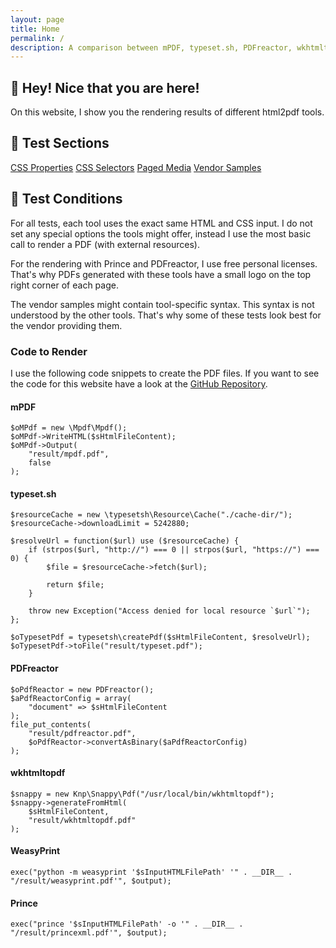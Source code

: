 ```yaml
---
layout: page
title: Home
permalink: /
description: A comparison between mPDF, typeset.sh, PDFreactor, wkhtmltopdf, WeasyPrint, and Prince.
---
```


## 👋 Hey! Nice that you are here!

On this website, I show you the rendering results of different html2pdf tools.

## 🔬 Test Sections
<div class="boxes"><a href="/CSS-Properties/">CSS Properties</a>
<a href="/CSS-Selectors/">CSS Selectors</a>
<a href="/Paged-Media/">Paged Media</a>
<a href="/Vendor-Samples/">Vendor Samples</a>
</div>

## 🔬 Test Conditions

For all tests, each tool uses the exact same HTML and CSS input. I do not set any special options the tools might offer, instead I use the most basic call to render a PDF (with external resources).

For the rendering with Prince and PDFreactor, I use free personal licenses. That's why PDFs generated with these tools have a small logo on the top right corner of each page.

The vendor samples might contain tool-specific syntax. This syntax is not understood by the other tools. That's why some of these tests look best for the vendor providing them.

### Code to Render

I use the following code snippets to create the PDF files. If you want to see the code for this website have a look at the [GitHub Repository](https://github.com/azettl/compare.html2pdf.tools).

#### mPDF

<pre><code class="hljs php">$oMPdf = <span class="hljs-keyword">new</span> \Mpdf\Mpdf();
$oMPdf-&gt;WriteHTML($sHtmlFileContent);
$oMPdf-&gt;Output(
    <span class="hljs-string">"result/mpdf.pdf"</span>, 
    <span class="hljs-keyword">false</span>
);</code></pre>

#### typeset.sh

<pre><code class="hljs php">$resourceCache = <span class="hljs-keyword">new</span> \typesetsh\Resource\Cache(<span class="hljs-string">"./cache-dir/"</span>);
$resourceCache-&gt;downloadLimit = <span class="hljs-number">5242880</span>;

$resolveUrl = <span class="hljs-function"><span class="hljs-keyword">function</span><span class="hljs-params">($url)</span> <span class="hljs-title">use</span> <span class="hljs-params">($resourceCache)</span> </span>{
    <span class="hljs-keyword">if</span> (strpos($url, <span class="hljs-string">"http://"</span>) === <span class="hljs-number">0</span> || strpos($url, <span class="hljs-string">"https://"</span>) === <span class="hljs-number">0</span>) {
        $file = $resourceCache-&gt;fetch($url);

        <span class="hljs-keyword">return</span> $file;
    }

    <span class="hljs-keyword">throw</span> <span class="hljs-keyword">new</span> <span class="hljs-keyword">Exception</span>(<span class="hljs-string">"Access denied for local resource `$url`"</span>);
};

$oTypesetPdf = typesetsh\createPdf($sHtmlFileContent, $resolveUrl);
$oTypesetPdf-&gt;toFile(<span class="hljs-string">"result/typeset.pdf"</span>);</code></pre>

#### PDFreactor

<pre><code class="hljs php">$oPdfReactor = <span class="hljs-keyword">new</span> PDFreactor();
$aPdfReactorConfig = <span class="hljs-keyword">array</span>(
    <span class="hljs-string">"document"</span> =&gt; $sHtmlFileContent
);
file_put_contents(
    <span class="hljs-string">"result/pdfreactor.pdf"</span>, 
    $oPdfReactor-&gt;convertAsBinary($aPdfReactorConfig)
);</code></pre>

#### wkhtmltopdf

<pre><code class="hljs php">$snappy = <span class="hljs-keyword">new</span> Knp\Snappy\Pdf(<span class="hljs-string">"/usr/local/bin/wkhtmltopdf"</span>);
$snappy-&gt;generateFromHtml(
    $sHtmlFileContent, 
    <span class="hljs-string">"result/wkhtmltopdf.pdf"</span>
);</code></pre>

#### WeasyPrint

<pre><code class="hljs php">exec(<span class="hljs-string">"python -m weasyprint '$sInputHTMLFilePath' '"</span> . <span class="hljs-keyword">__DIR__</span> . <span class="hljs-string">"/result/weasyprint.pdf'"</span>, $output);</code></pre>

#### Prince

<pre><code class="hljs php">exec(<span class="hljs-string">"prince '$sInputHTMLFilePath' -o '"</span> . <span class="hljs-keyword">__DIR__</span> . <span class="hljs-string">"/result/princexml.pdf'"</span>, $output);</code></pre>